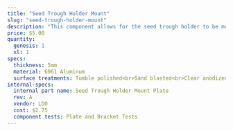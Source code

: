 ```yaml
---
title: "Seed Trough Holder Mount"
slug: "seed-trough-holder-mount"
description: "This component allows for the seed trough holder to be mounted offset from the gantry column so that the seeder may reach the troughs."
price: $5.00
quantity:
  genesis: 1
  xl: 1
specs:
  thickness: 5mm
  material: 6061 Aluminum
  surface treatments: Tumble polished<br>Sand blasted<br>Clear anodized
internal-specs:
  internal part name: Seed Trough Holder Mount Plate
  rev: A
  vendor: LDO
  cost: $2.75
  component tests: Plate and Bracket Tests
---
```

